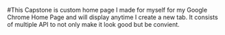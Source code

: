 #This Capstone is custom home page I made for myself for my Google Chrome Home Page and will display anytime I create a new tab. It consists of multiple API to not only make it look good but be convient.

